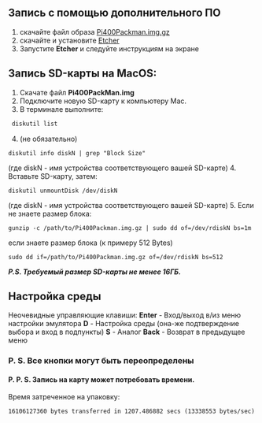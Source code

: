 ## Запись с помощью дополнительного ПО
1. скачайте файл образа [Pi400Packman.img.gz](https://drive.google.com/file/d/19Gx4Tzhd8SjY7VjmD3AxCg6GtPju0G8I/view?usp=sharing)
3. скачайте и установите [Etcher](https://www.balena.io/etcher)
4. Запустите **Etcher** и следуйте инструкциям на экране

## Запись SD-карты на MacOS:
1. Скачате файл **Pi400PackMan.img**
2. Подключите новую SD-карту к компьютеру Mac.
3. В терминале выполните:
```bash
 diskutil list
```
4. (не обязательно)
```
diskutil info diskN | grep "Block Size"
```
(где diskN - имя устройства соответствующего вашей SD-карте)
4. Вставьте SD-карту, затем:
```
diskutil unmountDisk /dev/diskN
```
(где diskN - имя устройства соответствующего вашей SD-карте)
5. Если не знаете размер блока:
```
gunzip -c /path/to/Pi400Packman.img.gz | sudo dd of=/dev/rdiskN bs=1m

```
если знаете размер блока (к примеру 512 Bytes)
```
sudo dd if=/path/to/Pi400Packman.img.gz of=/dev/rdiskN bs=512
```
***P.S. Требуемый размер SD-карты не менее 16ГБ.***

## Настройка среды
Неочевидные управляющие клавиши:
**Enter** - Вход/выход в/из меню настройки эмулятора
**D** - Настройка среды (она-же подтверждение выбора и вход в подпункты)
**S** - Аналог **Back** - Возврат в предыдущее меню

### P. S. Все кнопки могут быть переопределены

#### P. P. S. Запись на карту может потребовать времени.
Время затреченное на упаковку:
```
16106127360 bytes transferred in 1207.486882 secs (13338553 bytes/sec)
```
